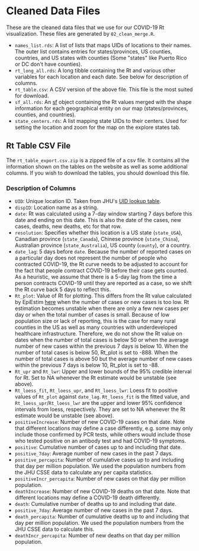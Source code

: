 # Cleaned Data Files

These are the cleaned data files that we use for our COVID-19 Rt visualization.
These files are generated by `02_clean_merge.R`.

+ `names_list.rds`: A list of lists that maps UIDs of locations to their names.
  The outer list contains entries for states/provinces, US counties, countries,
  and US states with counties (Some "states" like Puerto Rico or DC don't have
  counties).
+ `rt_long_all.rds`: A long tibble containing the Rt and various other variables
  for each location and each date. See below for description of columns.
+ `rt_table.csv`: A CSV version of the above file. This file is the most suited
  for download.
+ `sf_all.rds`: An [sf](https://cran.r-project.org/package=sf) object containing
  the Rt values merged with the shape information for each geographical entity
  on our map (states/provinces, counties, and countries).
+ `state_centers.rds`: A list mapping state UIDs to their centers. Used for
  setting the location and zoom for the map on the explore states tab.

## Rt Table CSV File

The `rt_table_export.csv.zip` is a zipped file of a csv file. It contains all
the information shown on the tables on the website as well as some additional
columns. If you wish to download the tables, you should download this file.

### Description of Columns

+ `UID`: Unique location ID. Taken from JHU's [UID lookup
  table](https://github.com/CSSEGISandData/COVID-19/blob/master/csse_covid_19_data/UID_ISO_FIPS_LookUp_Table.csv).
+ `dispID`: Location name as a string.
+ `date`: Rt was calculated using a 7-day window starting 7 days before this
  date and ending on this date. This is also the date of the cases, new cases,
  deaths, new deaths, etc for that row.
+ `resolution`: Specifies whether this location is a US state (`state_USA`),
  Canadian province (`state_Canada`), Chinese province (`state_China`),
  Australian province (`state_Australia`), US county (`county`), or a country.
+ `date_lag`: 5 days before `date`. Because the number of reported cases on a
  particular day does not represent the number of people who contracted
  COVID-19, the Rt curve needs to be adjusted to account for the fact that
  people contract COVID-19 before their case gets counted. As a heuristic, we
  assume that there is a 5-day lag from the time a person contracts COVID-19
  until they are reported as a case, so we shift the Rt curve back 5 days to
  reflect this.
+ `Rt_plot`: Value of Rt for plotting. This differs from the Rt value calculated
  by EpiEstim
  [here](https://github.com/lin-lab/COVID19-Rt/tree/master/initial_estimates)
  when the number of cases or new cases is too low. Rt estimation becomes
  unstable when there are only a few new cases per day or when the total number
  of cases is small. Because of low population size or lack of reporting, this
  is the case for many rural counties in the US as well as many countries with
  underdeveloped healthcare infrastructure. Therefore, we do not show the Rt
  value on dates when the number of total cases is below 50 or when the average
  number of new cases within the previous 7 days is below 10. When the number of
  total cases is below 50, Rt_plot is set to -888. When the number of total
  cases is above 50 but the average number of new cases within the previous 7
  days is below 10, Rt_plot is set to -88.
+ `Rt_upr` and `Rt_lwr`: Upper and lower bounds of the 95% credible interval for
  Rt. Set to NA whenever the Rt estimate would be unstable (see above).
+ `Rt_loess_fit`, `Rt_loess_upr`, and `Rt_loess_lwr`: Loess fit to positive
  values of `Rt_plot` against `date_lag`. `Rt_loess_fit` is the fitted value,
  and `Rt_loess_upr`/`Rt_loess_lwr` are the upper and lower 95% confidence
  intervals from loess, respectively. They are set to NA whenever the Rt
  estimate would be unstable (see above).
+ `positiveIncrease`: Number of new COVID-19 cases on that date. Note that
  different locations may define a case differently, e.g. some may only include
  those confirmed by PCR tests, while others would include those who tested
  positive on an antibody test and had COVID-19 symptoms.
+ `positive`: Cumulative number of cases up to and including that date.
+ `positive_7day`: Average number of new cases in the past 7 days.
+ `positive_percapita`: Number of cumulative cases up to and including that day
  per million population. We used the population numbers from the JHU CSSE data
  to calculate any per capita statistics.
+ `positiveIncr_percapita`: Number of new cases on that day per million
  population.
+ `deathIncrease`: Number of new COVID-19 deaths on that date. Note that different
  locations may define a COVID-19 death differently.
+ `death`: Cumulative number of deaths up to and including that date.
+ `positive_7day`: Average number of new cases in the past 7 days.
+ `death_percapita`: Number of cumulative deaths up to and including that day
  per million population.
  We used the population numbers from the JHU CSSE data to calculate this.
+ `deathIncr_percapita`: Number of new deaths on that day per million
  population.
